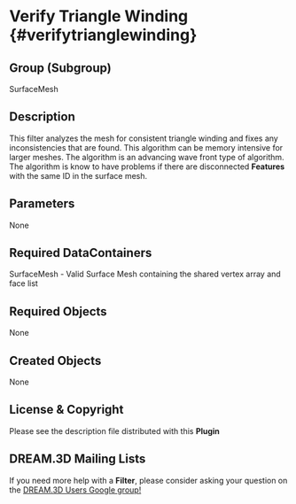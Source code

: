 Verify Triangle Winding {#verifytrianglewinding}
======

## Group (Subgroup) ##

SurfaceMesh

## Description ##

This filter analyzes the mesh for consistent triangle winding and fixes any inconsistencies that are found. This algorithm can be memory intensive for larger meshes. The algorithm is an advancing wave front type of algorithm. The algorithm is know to have problems if there are disconnected **Features** with the same ID in the surface mesh.


## Parameters ##

None

## Required DataContainers ##

SurfaceMesh - Valid Surface Mesh containing the shared vertex array and face list

## Required Objects ##

None

## Created Objects ##

None




## License & Copyright ##

Please see the description file distributed with this **Plugin**

## DREAM.3D Mailing Lists ##

If you need more help with a **Filter**, please consider asking your question on the [DREAM.3D Users Google group!](https://groups.google.com/forum/?hl=en#!forum/dream3d-users)



